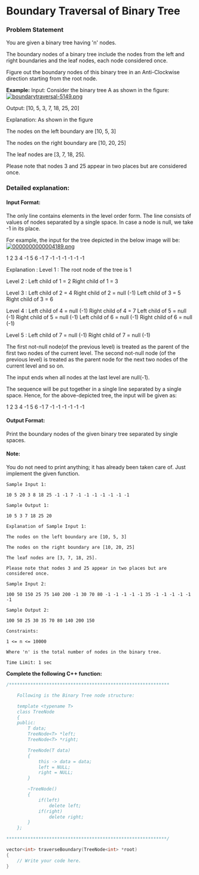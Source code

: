 # Boundary Traversal of Binary Tree

### Problem Statement
You are given a binary tree having 'n' nodes. 

The boundary nodes of a binary tree include the nodes from the left and right boundaries and the leaf nodes, each node considered once. 

Figure out the boundary nodes of this binary tree in an Anti-Clockwise direction starting from the root node.

**Example:**
Input: Consider the binary tree A as shown in the figure:
[![boundarytraversal-5149.png](https://i.postimg.cc/wvJ9dYMz/boundarytraversal-5149.png)](https://postimg.cc/TLRzrSnN)

Output: [10, 5, 3, 7, 18, 25, 20]

Explanation: As shown in the figure

The nodes on the left boundary are [10, 5, 3]

The nodes on the right boundary are [10, 20, 25]

The leaf nodes are [3, 7, 18, 25].

Please note that nodes 3 and 25 appear in two places but are considered once.

### Detailed explanation:

#### Input Format:
The only line contains elements in the level order form. The line consists of values of nodes separated by a single space. In case a node is null, we take -1 in its place.

For example, the input for the tree depicted in the below image will be:
[![0000000000004189.png](https://i.postimg.cc/vZ21Yn7v/0000000000004189.png)](https://postimg.cc/pm8Vkp69)

1
2 3
4 -1 5 6
-1 7 -1 -1 -1 -1
-1 -1

Explanation :
Level 1 :
The root node of the tree is 1

Level 2 :
Left child of 1 = 2
Right child of 1 = 3

Level 3 :
Left child of 2 = 4
Right child of 2 = null (-1)
Left child of 3 = 5
Right child of 3 = 6

Level 4 :
Left child of 4 = null (-1)
Right child of 4 = 7
Left child of 5 = null (-1)
Right child of 5 = null (-1)
Left child of 6 = null (-1)
Right child of 6 = null (-1)

Level 5 :
Left child of 7 = null (-1)
Right child of 7 = null (-1)

The first not-null node(of the previous level) is treated as the parent of the first two nodes of the current level. The second not-null node (of the previous level) is treated as the parent node for the next two nodes of the current level and so on.

The input ends when all nodes at the last level are null(-1).

The sequence will be put together in a single line separated by a single space. Hence, for the above-depicted tree, the input will be given as:

1 2 3 4 -1 5 6 -1 7 -1 -1 -1 -1 -1 -1

#### Output Format:
Print the boundary nodes of the given binary tree separated by single spaces.

#### Note:
You do not need to print anything; it has already been taken care of. Just implement the given function.

```
Sample Input 1:

10 5 20 3 8 18 25 -1 -1 7 -1 -1 -1 -1 -1 -1 -1

Sample Output 1:

10 5 3 7 18 25 20

Explanation of Sample Input 1:

The nodes on the left boundary are [10, 5, 3]

The nodes on the right boundary are [10, 20, 25]

The leaf nodes are [3, 7, 18, 25].

Please note that nodes 3 and 25 appear in two places but are considered once.

Sample Input 2:

100 50 150 25 75 140 200 -1 30 70 80 -1 -1 -1 -1 -1 35 -1 -1 -1 -1 -1 -1

Sample Output 2:

100 50 25 30 35 70 80 140 200 150

Constraints:

1 <= n <= 10000

Where 'n' is the total number of nodes in the binary tree.

Time Limit: 1 sec
```

**Complete the following C++ function:**
```c++
/************************************************************

    Following is the Binary Tree node structure:

    template <typename T>
    class TreeNode
    {
    public:
        T data;
        TreeNode<T> *left;
        TreeNode<T> *right;

        TreeNode(T data)
        {
            this -> data = data;
            left = NULL;
            right = NULL;
        }

        ~TreeNode()
        {
            if(left)
                delete left;
            if(right)
                delete right;
        }
    };

************************************************************/

vector<int> traverseBoundary(TreeNode<int> *root)
{
	// Write your code here.
}
```




